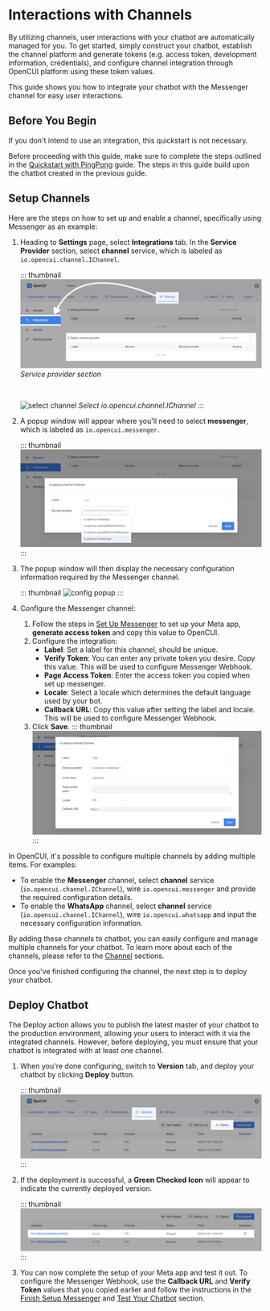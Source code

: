 # Interactions with Channels

By utilizing channels, user interactions with your chatbot are automatically managed for you. To get started, simply construct your chatbot, establish the channel platform and generate tokens (e.g. access token, development information, credentials), and configure channel integration through OpenCUI platform using these token values.

This guide shows you how to integrate your chatbot with the Messenger channel for easy user interactions.

## Before You Begin

If you don't intend to use an integration, this quickstart is not necessary.

Before proceeding with this guide, make sure to complete the steps outlined in the [Quickstart with PingPong](pingpong.md) guide. The steps in this guide build upon the chatbot created in the previous guide.

## Setup Channels

Here are the steps on how to set up and enable a channel, specifically using Messenger as an example:

1. Heading to **Settings** page, select **Integrations** tab. In the **Service Provider** section, select **channel** service, which is labeled as `io.opencui.channel.IChannel`.

   ::: thumbnail
   ![service provider section](/images/guide/pingpong/service_provider_section.png)
   *Service provider section*

   <br>

   ![select channel](/images/guide/pingpong/select_channel.png)
   *Select io.opencui.channel.IChannel*
   :::

2. A popup window will appear where you'll need to select **messenger**, which is labeled as `io.opencui.messenger`.

   ::: thumbnail
   ![select provider](/images/guide/pingpong/select_provider.png)
   :::

3. The popup window will then display the necessary configuration information required by the Messenger channel.

   ::: thumbnail
   ![config popup](/images/guide/pingpong/config_popup.png)
   :::

4. Configure the Messenger channel:
   1. Follow the steps in [Set Up Messenger](../channels/messenger.md#set-up-messenger) to set up your Meta app, **generate access token** and copy this value to OpenCUI.
   2. Configure the integration: 
      - **Label**: Set a label for this channel, should be unique. 
      - **Verify Token**: You can enter any private token you desire. Copy this value. This will be used to configure Messenger Webhook.
      - **Page Access Token**: Enter the access token you copied when set up messenger.
      - **Locale**: Select a locale which determines the default language used by your bot.
      - **Callback URL**: Copy this value after setting the label and locale. This will be used to configure Messenger Webhook.
   3. Click **Save**.
      ::: thumbnail
      ![config info](/images/guide/pingpong/config_info.png)
      :::

In OpenCUI, it's possible to configure multiple channels by adding multiple items. For examples:
- To enable the **Messenger** channel, select **channel** service (`io.opencui.channel.IChannel`), wire `io.opencui.messenger` and provide the required configuration details.
- To enable the **WhatsApp** channel, select **channel** service (`io.opencui.channel.IChannel`), wire `io.opencui.whatsapp` and input the necessary configuration information.

By adding these channels to chatbot, you can easily configure and manage multiple channels for your chatbot. To learn more about each of the channels, please refer to the [Channel](../channels/overview.md) sections.

Once you've finished configuring the channel, the next step is to deploy your chatbot.

## Deploy Chatbot

The Deploy action allows you to publish the latest master of your chatbot to the production environment, allowing your users to interact with it via the integrated channels. However, before deploying, you must ensure that your chatbot is integrated with at least one channel.

1. When you're done configuring, switch to **Version** tab, and deploy your chatbot by clicking **Deploy** button.

   ::: thumbnail
   ![deploy chatbot](/images/guide/pingpong/deploy_chatbot.png)
   :::

2. If the deployment is successful, a **Green Checked Icon** will appear to indicate the currently deployed version. 

   ::: thumbnail
   ![deploy checked icon](/images/guide/pingpong/deploy_checked_icon.png)
   :::

3. You can now complete the setup of your Meta app and test it out. To configure the Messenger Webhook, use the **Callback URL** and **Verify Token** values that you copied earlier and follow the instructions in the [Finish Setup Messenger](../channels/messenger.md#finish-setup-messenger) and [Test Your Chatbot](../channels/messenger.md#test-your-chatbot) section.
